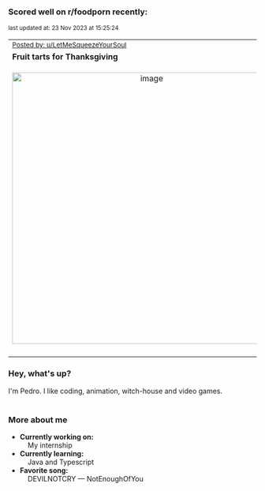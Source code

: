 ### Scored well on r/foodporn recently:

<p align="left"><sub>last updated at: 23 Nov 2023 at 15:25:24</sub></p>

|   |
| --- |
| <sub>[Posted by: u/LetMeSqueezeYourSoul][source]</sub> |
| **Fruit tarts for Thanksgiving** | 
|<p align="center"> <img alt="image" src="https://i.redd.it/rumaolbjcl1c1.jpg" width="550" /> </p>|
|   |

### Hey, what's up?

I'm Pedro. I like coding, animation, witch-house and video games.<br><br>

### More about me
- **Currently working on:**  
&nbsp;&nbsp;&nbsp;&nbsp;My internship
- **Currently learning:**  
&nbsp;&nbsp;&nbsp;&nbsp;Java and Typescript
- **Favorite song:**  
&nbsp;&nbsp;&nbsp;&nbsp;DEVILNOTCRY — NotEnoughOfYou<br><br>

  



  
  
  
[linkedin]: https://linkedin.com/in/pedro-h-r-gomes-8a487b14a/
[gmail]: mailto:pilique11@gmail.com
[source]: https://reddit.com/r/FoodPorn/comments/18033eb/fruit_tarts_for_thanksgiving/
[redditAPI]: https://www.reddit.com/dev/api/